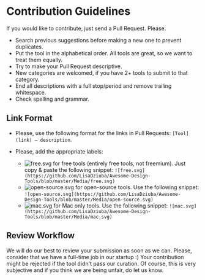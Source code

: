 # Contribution Guidelines
If you would like to contribute, just send a Pull Request. Please:
* Search previous suggestions before making a new one to prevent duplicates. 
* Put the tool in the alphabetical order. All tools are great, so we want to treat them equally.
* Try to make your Pull Request descriptive.
* New categories are welcomed, if you have 2+ tools to submit to that category.
* End all descriptions with a full stop/period and remove trailing whitespace.
* Check spelling and grammar.

## Link Format
* Please, use the following format for the links in Pull Requests: ``[Tool](link) — description``.

* Please, add the appropriate labels:
  * ![free.svg](https://github.com/LisaDziuba/Awesome-Design-Tools/blob/master/Media/free.svg) for free tools (entirely free tools, not freemium). Just copy & paste the following snippet: ``![free.svg](https://github.com/LisaDziuba/Awesome-Design-Tools/blob/master/Media/free.svg)``
  * ![open-source.svg](https://github.com/LisaDziuba/Awesome-Design-Tools/blob/master/Media/open-source.svg) for open-source tools. Use the following snippet: ``![open-source.svg](https://github.com/LisaDziuba/Awesome-Design-Tools/blob/master/Media/open-source.svg)``
  * ![mac.svg](https://github.com/LisaDziuba/Awesome-Design-Tools/blob/master/Media/mac.svg) for Mac only tools. Use the following snippet: ``![mac.svg](https://github.com/LisaDziuba/Awesome-Design-Tools/blob/master/Media/mac.svg)``
  
## Review Workflow  
We will do our best to review your submission as soon as we can. Please, consider that we have a full-time job in our startup :) Your contribution might be rejected if the tool didn't pass our curation. Of course, this is very subjective and if you think we are being unfair, do let us know.

